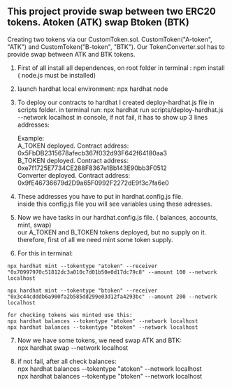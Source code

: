 ## This project provide swap between two ERC20 tokens. Atoken (ATK) swap Btoken (BTK)  
Creating two tokens via our CustomToken.sol.  CustomToken("A-token", "ATK") and CustomToken("B-token", "BTK").
Our TokenConverter.sol has to provide swap between ATK and BTK tokens.


1.  First of all install all dependences, on root folder in terminal : npm install ( node.js must be installed)  
2.  launch hardhat local environment: npx hardhat node  
3.  To deploy our contracts to hardhat I created deploy-hardhat.js file in scripts folder.
    in terminal run: npx hardhat run scripts/deploy-hardhat.js --network localhost
    in console, if not fail, it has to show up 3 lines addresses:   
    
    Example:  
    A_TOKEN deployed. Contract address: 0x5FbDB2315678afecb367f032d93F642f64180aa3  
    B_TOKEN deployed. Contract address: 0xe7f1725E7734CE288F8367e1Bb143E90bb3F0512  
    Converter deployed. Contract address: 0x9fE46736679d2D9a65F0992F2272dE9f3c7fa6e0  

4.  These addresses you have to put in hardhat.config.js file.  
    inside this config.js file you will see variables using these adresses.  
5.  Now we have tasks in our hardhat.config.js file. ( balances, accounts, mint, swap)  
    our  A_TOKEN and B_TOKEN tokens deployed, but no supply on it. therefore, first of all we need mint some token supply.  
    
6.    For this in terminal:  
    
    npx hardhat mint --tokentype "atoken" --receiver "0x70997970c51812dc3a010c7d01b50e0d17dc79c8" --amount 100 --network localhost  

    npx hardhat mint --tokentype "btoken" --receiver "0x3c44cdddb6a900fa2b585dd299e03d12fa4293bc" --amount 200 --network localhost  

    for checking tokens was minted use this:  
    npx hardhat balances --tokentype "atoken" --network localhost  
    npx hardhat balances --tokentype "btoken" --network localhost

7.  Now we have some tokens, we need swap ATK and BTK:  
    npx hardhat swap --network localhost  

8.  if not fail, after all check balances:  
    npx hardhat balances --tokentype "atoken" --network localhost  
    npx hardhat balances --tokentype "btoken" --network localhost










